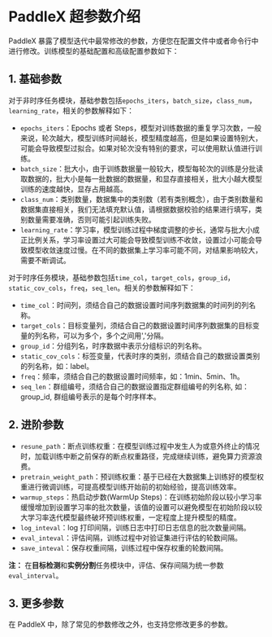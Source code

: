 # PaddleX 超参数介绍
PaddleX 暴露了模型迭代中最常修改的参数，方便您在配置文件中或者命令行中进行修改。训练模型的基础配置和高级配置参数如下：

## 1. 基础参数
对于非时序任务模块，基础参数包括`epochs_iters`，`batch_size`，`class_num`，`learning_rate`，相关的参数解释如下：
- `epochs_iters`：Epochs 或者 Steps，模型对训练数据的重复学习次数，一般来说，轮次越大，模型训练时间越长，模型精度越高，但是如果设置特别大，可能会导致模型过拟合。如果对轮次没有特别的要求，可以使用默认值进行训练。
- `batch_size`：批大小，由于训练数据量一般较大，模型每轮次的训练是分批读取数据的，批大小是每一批数据的数据量，和显存直接相关，批大小越大模型训练的速度越快，显存占用越高。
- `class_num`：类别数量，数据集中的类别数（若有类别概念），由于类别数量和数据集直接相关，我们无法填充默认值，请根据数据校验的结果进行填写，类别数量需要准确，否则可能引起训练失败。
- `learning_rate`：学习率，模型训练过程中梯度调整的步长，通常与批大小成正比例关系，学习率设置过大可能会导致模型训练不收敛，设置过小可能会导致模型收敛速度过慢。在不同的数据集上学习率可能不同，对结果影响较大，需要不断调试。

对于时序任务模块，基础参数包括`time_col`，`target_cols`，`group_id`，`static_cov_cols`，`freq`，`seq_len`。相关的参数解释如下：
- `time_col`：时间列，须结合自己的数据设置时间序列数据集的时间列的列名称。
- `target_cols`：目标变量列，须结合自己的数据设置时间序列数据集的目标变量的列名称，可以为多个，多个之间用','分隔。
- `group_id`：分组列名，时序数据中表示分组标识的列名称。
-  `static_cov_cols`：标签变量，代表时序的类别，须结合自己的数据设置类别的列名称，如：label。
- `freq`：频率，须结合自己的数据设置时间频率，如：1min、5min、1h。
- `seq_len`：群组编号，须结合自己的数据设置指定群组编号的列名称, 如：group_id, 群组编号表示的是每个时序样本。

## 2. 进阶参数
- `resune_path`：断点训练权重：在模型训练过程中发生人为或意外终止的情况时，加载训练中断之前保存的断点权重路径，完成继续训练，避免算力资源浪费。
- `pretrain_weight_path`：预训练权重：基于已经在大数据集上训练好的模型权重进行微调训练，可提高模型训练开始前的初始经验，提高训练效率。
- `warmup_steps`：热启动步数(WarmUp Steps)：在训练初始阶段以较小学习率缓慢增加到设置学习率的批次数量，该值的设置可以避免模型在初始阶段以较大学习率迭代模型最终破坏预训练权重，一定程度上提升模型的精度。
- `log_inteval`：log 打印间隔，训练日志中打印日志信息的批次数量间隔。
- `eval_inteval`：评估间隔，训练过程中对验证集进行评估的轮数间隔。
- `save_inteval`：保存权重间隔，训练过程中保存权重的轮数间隔。

**注：** 在**目标检测**和**实例分割**任务模块中，评估、保存间隔为统一参数 `eval_interval`。

## 3. 更多参数
在 PaddleX 中，除了常见的参数修改之外，也支持您修改更多的参数。
<!-- 这里简单解释不同config的逻辑，以及参数覆盖逻辑，廷权 -->

